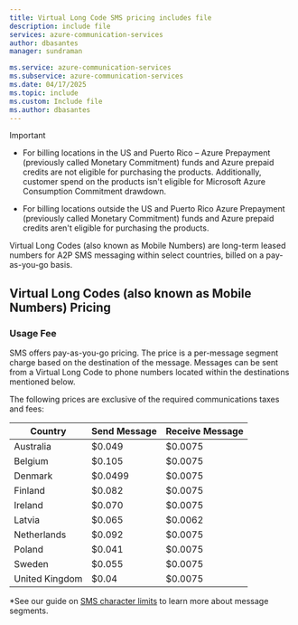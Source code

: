 ```yaml
---
title: Virtual Long Code SMS pricing includes file
description: include file
services: azure-communication-services
author: dbasantes
manager: sundraman

ms.service: azure-communication-services
ms.subservice: azure-communication-services
ms.date: 04/17/2025
ms.topic: include
ms.custom: Include file
ms.author: dbasantes
---
```


> [!IMPORTANT]
>- For billing locations in the US and Puerto Rico – Azure Prepayment (previously called Monetary Commitment) funds and Azure prepaid credits are not eligible for purchasing the products. Additionally, customer spend on the products isn't eligible for Microsoft Azure Consumption Commitment drawdown.
>
>
>- For billing locations outside the US and Puerto Rico Azure Prepayment (previously called Monetary Commitment) funds and Azure prepaid credits aren't eligible for purchasing the products.

Virtual Long Codes (also known as Mobile Numbers) are long-term leased numbers for A2P SMS messaging within select countries, billed on a pay-as-you-go basis.

##  Virtual Long Codes (also known as Mobile Numbers) Pricing

### Usage Fee
SMS offers pay-as-you-go pricing. The price is a per-message segment charge based on the destination of the message. Messages can be sent from a Virtual Long Code to phone numbers located within the destinations mentioned below. 

The following prices are exclusive of the required communications taxes and fees:

|Country| Send Message | Receive Message |
|-----------|---------|---------
|Australia| $0.049 | $0.0075 |
|Belgium| $0.105 | $0.0075 | 
|Denmark| $0.0499 | $0.0075 | 
|Finland| $0.082 | $0.0075 |
|Ireland | $0.070 |$0.0075 |
|Latvia | $0.065 |$0.0062 |
|Netherlands | $0.092 | $0.0075 |
|Poland| $0.041 | $0.0075 |
|Sweden | $0.055 | $0.0075 |
|United Kingdom| $0.04 |$0.0075 |

*See our guide on [SMS character limits](../sms/sms-faq.md#what-is-the-sms-character-limit) to learn more about message segments.


